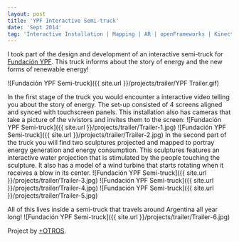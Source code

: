 ```yaml
---
layout: post
title: 'YPF Interactive Semi-truck'
date: 'Sept 2014'
tag: 'Interactive Installation | Mapping | AR | openFrameworks | Kinect'
---
```

I took part of the design and development of an interactive semi-truck for [Fundación YPF](http://www.fundacionypf.org/). This truck informs about the story of energy and the new forms of renewable energy!

![Fundación YPF Semi-truck]({{ site.url }}/projects/trailer/YPF Trailer.gif)

In the first stage of the truck you would encounter a interactive video telling you about the story of energy. The set-up consisted of 4 screens aligned and synced with touchscreen panels. This installation also has cameras that take a picture of the vivistors and invites them to the screen:
![Fundación YPF Semi-truck]({{ site.url }}/projects/trailer/Trailer-1.jpg)
![Fundación YPF Semi-truck]({{ site.url }}/projects/trailer/Trailer-2.jpg)
In the second part of the truck you will find two sculptures projected and mapped to portray energy generation and energy consumption. This sculptures features an interactive water projection that is stimulated by the people touching the sculpture. It also has a model of a wind turbine that starts rotating when it receives a blow in its center.
![Fundación YPF Semi-truck]({{ site.url }}/projects/trailer/Trailer-3.jpg)
![Fundación YPF Semi-truck]({{ site.url }}/projects/trailer/Trailer-4.jpg)
![Fundación YPF Semi-truck]({{ site.url }}/projects/trailer/Trailer-5.jpg)

All of this lives inside a semi-truck that travels around Argentina all year long!
![Fundación YPF Semi-truck]({{ site.url }}/projects/trailer/Trailer-6.jpg)

Project by [+OTROS](http://masotros.com/).
